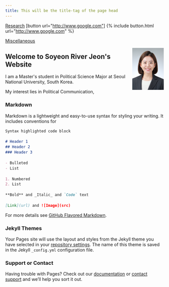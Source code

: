 ```yaml
---
title: This will be the title-tag of the page head
---
```


[Research](research.md)
[button url="http://www.google.com"]
{% include button.html url="http://www.google.com" %}


[Miscellaneous](misc.md)

<img align="right" src="images/1610365172684.jpg" width=100>

## Welcome to Soyeon River Jeon's Website

I am a Master's student in Political Science Major at Seoul National University, South Korea.

My interest lies in Political Communication, 

### Markdown

Markdown is a lightweight and easy-to-use syntax for styling your writing. It includes conventions for

```markdown
Syntax highlighted code block

# Header 1
## Header 2
### Header 3

- Bulleted
- List

1. Numbered
2. List

**Bold** and _Italic_ and `Code` text

[Link](url) and ![Image](src)
```

For more details see [GitHub Flavored Markdown](https://guides.github.com/features/mastering-markdown/).

### Jekyll Themes

Your Pages site will use the layout and styles from the Jekyll theme you have selected in your [repository settings](https://github.com/river-jeon/river-jeon.github.io/settings). The name of this theme is saved in the Jekyll `_config.yml` configuration file.

### Support or Contact

Having trouble with Pages? Check out our [documentation](https://docs.github.com/categories/github-pages-basics/) or [contact support](https://github.com/contact) and we’ll help you sort it out.
